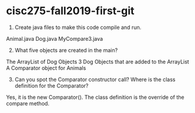 # cisc275-fall2019-first-git
1. Create java files to make this code compile and run.

Animal.java
Dog.java
MyCompare3.java


2. What five objects are created in the main?

The ArrayList of Dog Objects
3 Dog Objects that are added to the ArrayList
A Comparator object for Animals

3. Can you spot the Comparator constructor call? Where is the class definition for the Comparator?

Yes, it is the new Comparator<Animal>().
The class definition is the override of the compare method.
